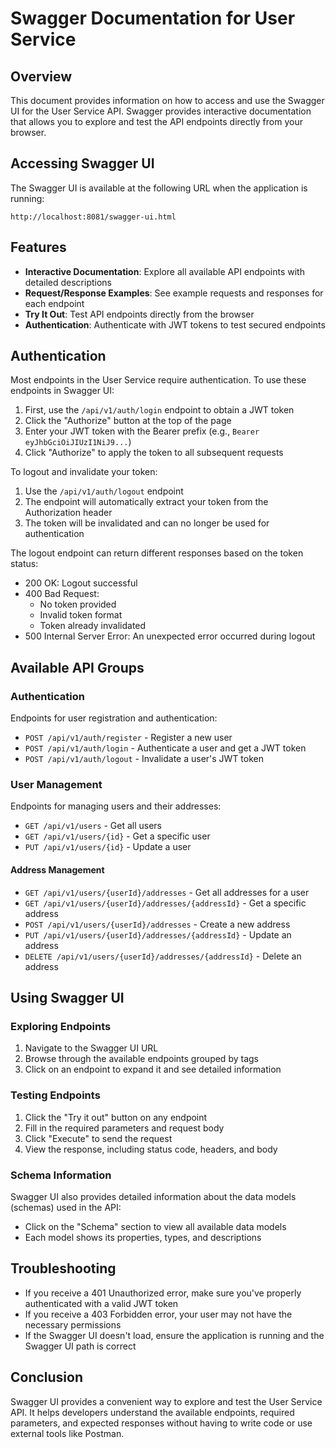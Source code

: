 # Swagger Documentation for User Service

## Overview
This document provides information on how to access and use the Swagger UI for the User Service API. Swagger provides interactive documentation that allows you to explore and test the API endpoints directly from your browser.

## Accessing Swagger UI
The Swagger UI is available at the following URL when the application is running:

```
http://localhost:8081/swagger-ui.html
```

## Features
- **Interactive Documentation**: Explore all available API endpoints with detailed descriptions
- **Request/Response Examples**: See example requests and responses for each endpoint
- **Try It Out**: Test API endpoints directly from the browser
- **Authentication**: Authenticate with JWT tokens to test secured endpoints

## Authentication
Most endpoints in the User Service require authentication. To use these endpoints in Swagger UI:

1. First, use the `/api/v1/auth/login` endpoint to obtain a JWT token
2. Click the "Authorize" button at the top of the page
3. Enter your JWT token with the Bearer prefix (e.g., `Bearer eyJhbGciOiJIUzI1NiJ9...`)
4. Click "Authorize" to apply the token to all subsequent requests

To logout and invalidate your token:
1. Use the `/api/v1/auth/logout` endpoint
2. The endpoint will automatically extract your token from the Authorization header
3. The token will be invalidated and can no longer be used for authentication

The logout endpoint can return different responses based on the token status:
- 200 OK: Logout successful
- 400 Bad Request: 
  - No token provided
  - Invalid token format
  - Token already invalidated
- 500 Internal Server Error: An unexpected error occurred during logout

## Available API Groups

### Authentication
Endpoints for user registration and authentication:
- `POST /api/v1/auth/register` - Register a new user
- `POST /api/v1/auth/login` - Authenticate a user and get a JWT token
- `POST /api/v1/auth/logout` - Invalidate a user's JWT token

### User Management
Endpoints for managing users and their addresses:
- `GET /api/v1/users` - Get all users
- `GET /api/v1/users/{id}` - Get a specific user
- `PUT /api/v1/users/{id}` - Update a user

#### Address Management
- `GET /api/v1/users/{userId}/addresses` - Get all addresses for a user
- `GET /api/v1/users/{userId}/addresses/{addressId}` - Get a specific address
- `POST /api/v1/users/{userId}/addresses` - Create a new address
- `PUT /api/v1/users/{userId}/addresses/{addressId}` - Update an address
- `DELETE /api/v1/users/{userId}/addresses/{addressId}` - Delete an address

## Using Swagger UI

### Exploring Endpoints
1. Navigate to the Swagger UI URL
2. Browse through the available endpoints grouped by tags
3. Click on an endpoint to expand it and see detailed information

### Testing Endpoints
1. Click the "Try it out" button on any endpoint
2. Fill in the required parameters and request body
3. Click "Execute" to send the request
4. View the response, including status code, headers, and body

### Schema Information
Swagger UI also provides detailed information about the data models (schemas) used in the API:
- Click on the "Schema" section to view all available data models
- Each model shows its properties, types, and descriptions

## Troubleshooting
- If you receive a 401 Unauthorized error, make sure you've properly authenticated with a valid JWT token
- If you receive a 403 Forbidden error, your user may not have the necessary permissions
- If the Swagger UI doesn't load, ensure the application is running and the Swagger UI path is correct

## Conclusion
Swagger UI provides a convenient way to explore and test the User Service API. It helps developers understand the available endpoints, required parameters, and expected responses without having to write code or use external tools like Postman.

